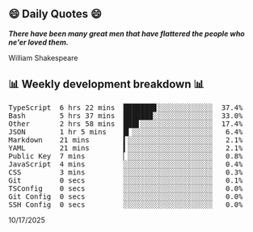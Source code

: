 ## 😄 Daily Quotes 😄

_**There have been many great men that have flattered the people who ne'er loved them.**_

William Shakespeare



## 📊 Weekly development breakdown 📊

<pre>TypeScript  6 hrs 22 mins  ███████▊░░░░░░░░░░░░░  37.4%
Bash        5 hrs 37 mins  ██████▉░░░░░░░░░░░░░░  33.0%
Other       2 hrs 58 mins  ███▋░░░░░░░░░░░░░░░░░  17.4%
JSON        1 hr 5 mins    █▎░░░░░░░░░░░░░░░░░░░   6.4%
Markdown    21 mins        ▍░░░░░░░░░░░░░░░░░░░░   2.1%
YAML        21 mins        ▍░░░░░░░░░░░░░░░░░░░░   2.1%
Public Key  7 mins         ▏░░░░░░░░░░░░░░░░░░░░   0.8%
JavaScript  4 mins         ░░░░░░░░░░░░░░░░░░░░░   0.4%
CSS         3 mins         ░░░░░░░░░░░░░░░░░░░░░   0.3%
Git         0 secs         ░░░░░░░░░░░░░░░░░░░░░   0.1%
TSConfig    0 secs         ░░░░░░░░░░░░░░░░░░░░░   0.0%
Git Config  0 secs         ░░░░░░░░░░░░░░░░░░░░░   0.0%
SSH Config  0 secs         ░░░░░░░░░░░░░░░░░░░░░   0.0%</pre>

10/17/2025